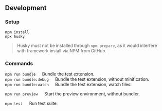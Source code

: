 ## Development

### Setup

``` console
npm install
npx husky
```

> Husky must not be installed through `npm prepare`, as it would interfere with framework install via NPM from GitHub.

### Commands

`npm run bundle` &emsp; Bundle the test extension.  
`npm run bundle:debug` &emsp; Bundle the test extension, without minification.  
`npm run bundle:watch` &emsp; Bundle the test extension, watch files.  

`npm run preview` &emsp; Start the preview environment, without bundler.  

`npm test` &emsp; Run test suite.  